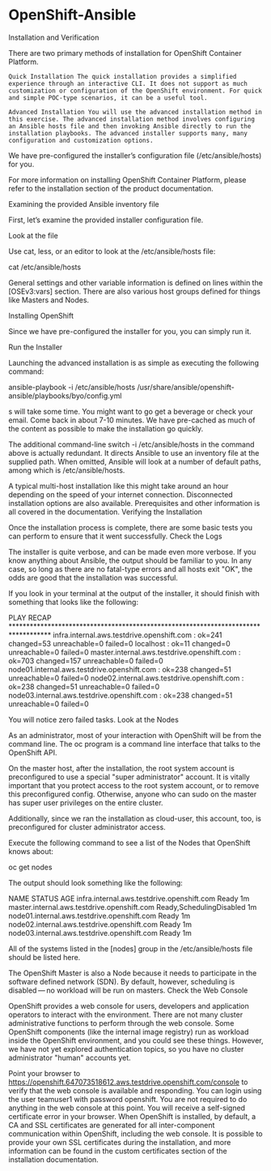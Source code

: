 # OpenShift-Ansible

Installation and Verification

There are two primary methods of installation for OpenShift Container Platform.

    Quick Installation The quick installation provides a simplified experience through an interactive CLI. It does not support as much customization or configuration of the OpenShift environment. For quick and simple POC-type scenarios, it can be a useful tool.

    Advanced Installation You will use the advanced installation method in this exercise. The advanced installation method involves configuring an Ansible hosts file and then invoking Ansible directly to run the installation playbooks. The advanced installer supports many, many configuration and customization options.

We have pre-configured the installer’s configuration file (/etc/ansible/hosts) for you.

For more information on installing OpenShift Container Platform, please refer to the installation section of the product documentation.



Examining the provided Ansible inventory file

First, let’s examine the provided installer configuration file.

Look at the file

Use cat, less, or an editor to look at the /etc/ansible/hosts file:

cat /etc/ansible/hosts

General settings and other variable information is defined on lines within the [OSEv3:vars] section. There are also various host groups defined for things like Masters and Nodes.


Installing OpenShift

Since we have pre-configured the installer for you, you can simply run it.

Run the Installer

Launching the advanced installation is as simple as executing the following command:

ansible-playbook -i /etc/ansible/hosts /usr/share/ansible/openshift-ansible/playbooks/byo/config.yml



s will take some time. You might want to go get a beverage or check your email. Come back in about 7-10 minutes. We have pre-cached as much of the content as possible to make the installation go quickly.
	

The additional command-line switch -i /etc/ansible/hosts in the command above is actually redundant. It directs Ansible to use an inventory file at the supplied path. When omitted, Ansible will look at a number of default paths, among which is /etc/ansible/hosts.

A typical multi-host installation like this might take around an hour depending on the speed of your internet connection. Disconnected installation options are also available. Prerequisites and other information is all covered in the documentation.
Verifying the Installation

Once the installation process is complete, there are some basic tests you can perform to ensure that it went successfully.
Check the Logs

The installer is quite verbose, and can be made even more verbose. If you know anything about Ansible, the output should be familiar to you. In any case, so long as there are no fatal-type errors and all hosts exit "OK", the odds are good that the installation was successful.

If you look in your terminal at the output of the installer, it should finish with something that looks like the following:

PLAY RECAP ***********************************************************************************
infra.internal.aws.testdrive.openshift.com  : ok=241  changed=53   unreachable=0    failed=0
localhost                                   : ok=11   changed=0    unreachable=0    failed=0
master.internal.aws.testdrive.openshift.com : ok=703  changed=157  unreachable=0    failed=0
node01.internal.aws.testdrive.openshift.com : ok=238  changed=51   unreachable=0    failed=0
node02.internal.aws.testdrive.openshift.com : ok=238  changed=51   unreachable=0    failed=0
node03.internal.aws.testdrive.openshift.com : ok=238  changed=51   unreachable=0    failed=0

You will notice zero failed tasks.
Look at the Nodes

As an administrator, most of your interaction with OpenShift will be from the command line. The oc program is a command line interface that talks to the OpenShift API.

On the master host, after the installation, the root system account is preconfigured to use a special "super administrator" account. It is vitally important that you protect access to the root system account, or to remove this preconfigured config. Otherwise, anyone who can sudo on the master has super user privileges on the entire cluster.

Additionally, since we ran the installation as cloud-user, this account, too, is preconfigured for cluster administrator access.

Execute the following command to see a list of the Nodes that OpenShift knows about:

oc get nodes

The output should look something like the following:

NAME                          STATUS                     AGE
infra.internal.aws.testdrive.openshift.com     Ready                      1m
master.internal.aws.testdrive.openshift.com    Ready,SchedulingDisabled   1m
node01.internal.aws.testdrive.openshift.com    Ready                      1m
node02.internal.aws.testdrive.openshift.com    Ready                      1m
node03.internal.aws.testdrive.openshift.com    Ready                      1m

All of the systems listed in the [nodes] group in the /etc/ansible/hosts file should be listed here.

The OpenShift Master is also a Node because it needs to participate in the software defined network (SDN). By default, however, scheduling is disabled — no workload will be run on masters.
Check the Web Console

OpenShift provides a web console for users, developers and application operators to interact with the environment. There are not many cluster administrative functions to perform through the web console. Some OpenShift components (like the internal image registry) run as workload inside the OpenShift environment, and you could see these things. However, we have not yet explored authentication topics, so you have no cluster administrator "human" accounts yet.

Point your browser to https://openshift.647073518612.aws.testdrive.openshift.com/console to verify that the web console is available and responding. You can login using the user teamuser1 with password openshift. You are not required to do anything in the web console at this point.
	You will receive a self-signed certificate error in your browser. When OpenShift is installed, by default, a CA and SSL certificates are generated for all inter-component communication within OpenShift, including the web console. It is possible to provide your own SSL certificates during the installation, and more information can be found in the custom certificates section of the installation documentation. 


